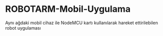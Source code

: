 # ROBOTARM-Mobil-Uygulama
Aynı ağdaki mobil cihaz ile NodeMCU kartı kullanılarak hareket ettirilebilen robot uygulaması
